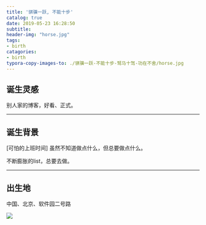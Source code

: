 ```yaml
---
title: '骐骥一跃, 不能十步'
catalog: true
date: 2019-05-23 16:28:50
subtitle:
header-img: "horse.jpg"
tags:
- birth
catagories:
- birth
typora-copy-images-to: ./骐骥一跃-不能十步-驽马十驾-功在不舍/horse.jpg
---
```


## 诞生灵感

别人家的博客，好看、正式。

------

## 诞生背景

[可怕的上班时间] 虽然不知道做点什么，但总要做点什么。

不断膨胀的list，总要去做。

------

## 出生地

中国、北京、软件园二号路

![](view.jpg)
